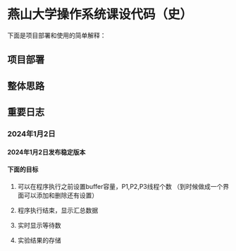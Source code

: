 # 燕山大学操作系统课设代码（史）
下面是项目部署和使用的简单解释：
## 项目部署

## 整体思路


## 重要日志

### 2024年1月2日
#### 2024年1月2日发布稳定版本

#### 下面的目标
1. 可以在程序执行之前设置buffer容量，P1,P2,P3线程个数
    （到时候做成一个界面可以添加和删除还有设置）
2. 程序执行结束，显示汇总数据

3. 实时显示等待数

4. 实验结果的存储